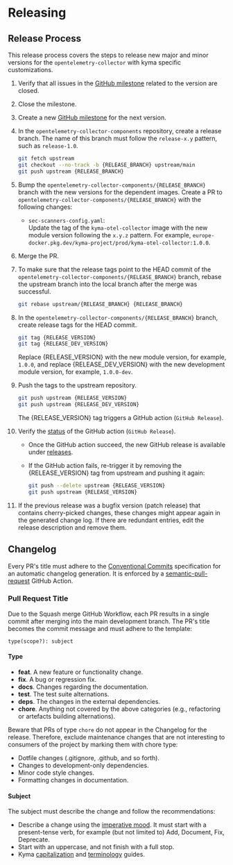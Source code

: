 # Releasing

## Release Process

This release process covers the steps to release new major and minor versions for the `opentelemetry-collector` with kyma specific customizations.

1. Verify that all issues in the [GitHub milestone](https://github.com/kyma-project/opentelemetry-collector-components/milestones) related to the version are closed.

2. Close the milestone.

3. Create a new [GitHub milestone](https://github.com/kyma-project/opentelemetry-collector-components/milestones) for the next version.

4. In the `opentelemetry-collector-components` repository, create a release branch.
   The name of this branch must follow the `release-x.y` pattern, such as `release-1.0`.

   ```bash
   git fetch upstream
   git checkout --no-track -b {RELEASE_BRANCH} upstream/main
   git push upstream {RELEASE_BRANCH}
   ```

5. Bump the `opentelemetry-collector-components/{RELEASE_BRANCH}` branch with the new versions for the dependent images.
   Create a PR to `opentelemetry-collector-components/{RELEASE_BRANCH}` with the following changes:
   - `sec-scanners-config.yaml`:  
     Update the tag of the `kyma-otel-collector` image with the new module version following the `x.y.z` pattern. For example, `europe-docker.pkg.dev/kyma-project/prod/kyma-otel-collector:1.0.0`.

6. Merge the PR.

7. To make sure that the release tags point to the HEAD commit of the `opentelemetry-collector-components/{RELEASE_BRANCH}` branch, rebase the upstream branch into the local branch after the merge was successful.

   ```bash
   git rebase upstream/{RELEASE_BRANCH} {RELEASE_BRANCH}
   ```

8. In the `opentelemetry-collector-components/{RELEASE_BRANCH}` branch, create release tags for the HEAD commit.

   ```bash
   git tag {RELEASE_VERSION}
   git tag {RELEASE_DEV_VERSION}
   ```

   Replace {RELEASE_VERSION} with the new module version, for example, `1.0.0`, and replace {RELEASE_DEV_VERSION} with the new development module version, for example, `1.0.0-dev`.

9. Push the tags to the upstream repository.

   ```bash
   git push upstream {RELEASE_VERSION}
   git push upstream {RELEASE_DEV_VERSION}
   ```

   The {RELEASE_VERSION} tag triggers a GitHub action (`GitHub Release`). 

10. Verify the [status](https://github.com/kyma-project/opentelemetry-collector-components/actions) of the GitHub action (`GitHub Release`).
    - Once the GitHub action succeed, the new GitHub release is available under [releases](https://github.com/kyma-project/opentelemetry-collector-components/releases).
    - If the GitHub action fails, re-trigger it by removing the {RELEASE_VERSION} tag from upstream and pushing it again:

      ```bash
      git push --delete upstream {RELEASE_VERSION}
      git push upstream {RELEASE_VERSION}
      ```

11. If the previous release was a bugfix version (patch release) that contains cherry-picked changes, these changes might appear again in the generated change log. If there are redundant entries, edit the release description and remove them.

## Changelog

Every PR's title must adhere to the [Conventional Commits](https://www.conventionalcommits.org/en/v1.0.0/) specification for an automatic changelog generation. It is enforced by a [semantic-pull-request](https://github.com/marketplace/actions/semantic-pull-request) GitHub Action.

### Pull Request Title

Due to the Squash merge GitHub Workflow, each PR results in a single commit after merging into the main development branch. The PR's title becomes the commit message and must adhere to the template:

`type(scope?): subject`

#### Type

- **feat**. A new feature or functionality change.
- **fix**. A bug or regression fix.
- **docs**. Changes regarding the documentation.
- **test**. The test suite alternations.
- **deps**. The changes in the external dependencies.
- **chore**. Anything not covered by the above categories (e.g., refactoring or artefacts building alternations).

Beware that PRs of type `chore` do not appear in the Changelog for the release. Therefore, exclude maintenance changes that are not interesting to consumers of the project by marking them with chore type:

- Dotfile changes (.gitignore, .github, and so forth).
- Changes to development-only dependencies.
- Minor code style changes.
- Formatting changes in documentation.

#### Subject

The subject must describe the change and follow the recommendations:

- Describe a change using the [imperative mood](https://en.wikipedia.org/wiki/Imperative_mood).  It must start with a present-tense verb, for example (but not limited to) Add, Document, Fix, Deprecate.
- Start with an uppercase, and not finish with a full stop.
- Kyma [capitalization](https://github.com/kyma-project/community/blob/main/docs/guidelines/content-guidelines/02-style-and-terminology.md#capitalization) and [terminology](https://github.com/kyma-project/community/blob/main/docs/guidelines/content-guidelines/02-style-and-terminology.md#terminology) guides.
